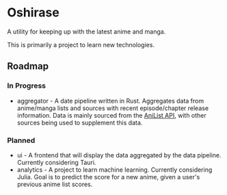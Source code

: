 # Oshirase

A utility for keeping up with the latest anime and manga.

This is primarily a project to learn new technologies.

## Roadmap

### In Progress

* aggregator - A date pipeline written in Rust. Aggregates data from anime/manga lists and sources with recent episode/chapter release information. Data is mainly sourced from the [AniList API](https://anilist.gitbook.io/anilist-apiv2-docs/), with other sources being used to supplement this data.

### Planned

* ui - A frontend that will display the data aggregated by the data pipeline. Currently considering Tauri.
* analytics - A project to learn machine learning. Currently considering Julia. Goal is to predict the score for a new anime, given a user's previous anime list scores.

